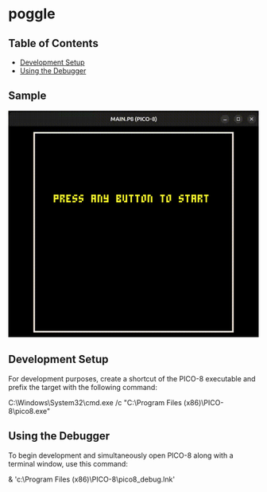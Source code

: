 # poggle

## Table of Contents
- [Development Setup](#development-setup)
- [Using the Debugger](#using-the-debugger)

## Sample

![poggle-sample](poggle.gif)

## Development Setup

For development purposes, create a shortcut of the PICO-8 executable and prefix the target with the following command:

C:\Windows\System32\cmd.exe /c "C:\Program Files (x86)\PICO-8\pico8.exe"


## Using the Debugger

To begin development and simultaneously open PICO-8 along with a terminal window, use this command:

& 'c:\Program Files (x86)\PICO-8\pico8_debug.lnk'
